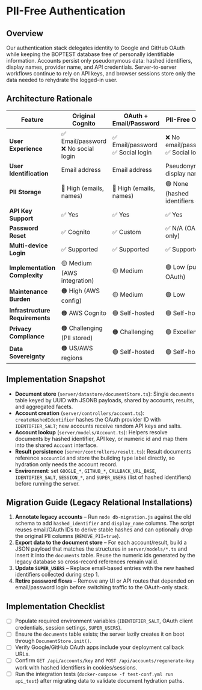 # PII-Free Authentication

## Overview
Our authentication stack delegates identity to Google and GitHub OAuth while keeping the BOPTEST database free of personally identifiable information. Accounts persist only pseudonymous data: hashed identifiers, display names, provider name, and API credentials. Server-to-server workflows continue to rely on API keys, and browser sessions store only the data needed to rehydrate the logged-in user.

## Architecture Rationale
| Feature | Original Cognito | OAuth + Email/Password | PII-Free OAuth |
|---------|------------------|------------------------|----------------|
| **User Experience** | ✅ Email/password<br>❌ No social login | ✅ Email/password<br>✅ Social login | ❌ No email/password<br>✅ Social login |
| **User Identification** | Email address | Email address | Pseudonymous display name |
| **PII Storage** | 🔴 High (emails, names) | 🔴 High (emails, names) | 🟢 None (hashed identifiers only) |
| **API Key Support** | ✅ Yes | ✅ Yes | ✅ Yes |
| **Password Reset** | ✅ Cognito | ✅ Custom | ✅ N/A (OAuth only) |
| **Multi-device Login** | ✅ Supported | ✅ Supported | ✅ Supported |
| **Implementation Complexity** | 🟡 Medium (AWS integration) | 🟡 Medium | 🟢 Low (pure OAuth) |
| **Maintenance Burden** | 🟠 High (AWS config) | 🟡 Medium | 🟢 Low |
| **Infrastructure Requirements** | 🟠 AWS Cognito | 🟢 Self-hosted | 🟢 Self-hosted |
| **Privacy Compliance** | 🟠 Challenging (PII stored) | 🟠 Challenging | 🟢 Excellent |
| **Data Sovereignty** | 🟠 US/AWS regions | 🟢 Self-hosted | 🟢 Self-hosted |

## Implementation Snapshot
- **Document store** (`server/datastore/documentStore.ts`): Single `documents` table keyed by UUID with JSONB payloads, shared by accounts, results, and aggregated facets.
- **Account creation** (`server/controllers/account.ts`): `createHashedIdentifier` hashes the OAuth provider ID with `IDENTIFIER_SALT`; new accounts receive random API keys and salts.
- **Account lookup** (`server/models/Account.ts`): Helpers resolve documents by hashed identifier, API key, or numeric id and map them into the shared `Account` interface.
- **Result persistence** (`server/controllers/result.ts`): Result documents reference `accountId` and store the building type label directly, so hydration only needs the account record.
- **Environment**: set `GOOGLE_*`, `GITHUB_*`, `CALLBACK_URL_BASE`, `IDENTIFIER_SALT`, `SESSION_*`, and `SUPER_USERS` (list of hashed identifiers) before running the server.

## Migration Guide (Legacy Relational Installations)
1. **Annotate legacy accounts** – Run `node db-migration.js` against the old schema to add `hashed_identifier` and `display_name` columns. The script reuses email/OAuth IDs to derive stable hashes and can optionally drop the original PII columns (`REMOVE_PII=true`).
2. **Export data to the document store** – For each account/result, build a JSON payload that matches the structures in `server/models/*.ts` and insert it into the `documents` table. Reuse the numeric ids generated by the legacy database so cross-record references remain valid.
3. **Update `SUPER_USERS`** – Replace email-based entries with the new hashed identifiers collected during step 1.
4. **Retire password flows** – Remove any UI or API routes that depended on email/password login before switching traffic to the OAuth-only stack.

## Implementation Checklist
- [ ] Populate required environment variables (`IDENTIFIER_SALT`, OAuth client credentials, session settings, `SUPER_USERS`).
- [ ] Ensure the `documents` table exists; the server lazily creates it on boot through `DocumentStore.init()`.
- [ ] Verify Google/GitHub OAuth apps include your deployment callback URLs.
- [ ] Confirm `GET /api/accounts/key` and `POST /api/accounts/regenerate-key` work with hashed identifiers in cookies/sessions.
- [ ] Run the integration tests (`docker-compose -f test-conf.yml run api_test`) after migrating data to validate document hydration paths.
